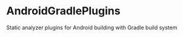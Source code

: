 AndroidGradlePlugins
====================

Static analyzer plugins for Android building with Gradle build system
